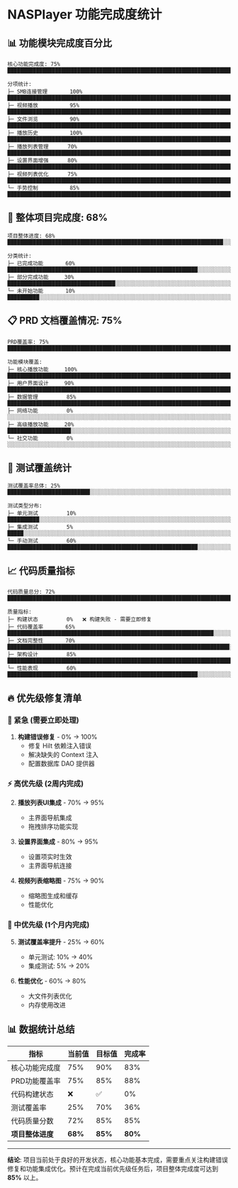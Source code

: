 # NASPlayer 功能完成度统计

## 📊 功能模块完成度百分比

```
核心功能完成度: 75% ████████████████████████████████████████████████████████████████████████████░░░░░░░░░░░░░░░░░░░░░░░░░

分项统计:
├─ SMB连接管理       100% ████████████████████████████████████████████████████████████████████████████████████████████████████
├─ 视频播放          95%  ███████████████████████████████████████████████████████████████████████████████████████████████████░░░░░
├─ 文件浏览          90%  ██████████████████████████████████████████████████████████████████████████████████████████████████░░░░░░░░░░
├─ 播放历史          100% ████████████████████████████████████████████████████████████████████████████████████████████████████
├─ 播放列表管理      70%  ██████████████████████████████████████████████████████████████████████████░░░░░░░░░░░░░░░░░░░░░░░░░░░░░░░░
├─ 设置界面增强      80%  ████████████████████████████████████████████████████████████████████████████████████░░░░░░░░░░░░░░░░░░░░
├─ 视频列表优化      75%  ███████████████████████████████████████████████████████████████████████████████░░░░░░░░░░░░░░░░░░░░░░░░░░░
└─ 手势控制          85%  █████████████████████████████████████████████████████████████████████████████████████████░░░░░░░░░░░░░░░
```

## 🎯 整体项目完成度: **68%**

```
项目整体进度: 68% ████████████████████████████████████████████████████████████████████░░░░░░░░░░░░░░░░░░░░░░░░░░░░░░░░

分类统计:
├─ 已完成功能       60%  ████████████████████████████████████████████████████████████░░░░░░░░░░░░░░░░░░░░░░░░░░░░░░░░░░░░░░░░
├─ 部分完成功能     30%  ██████████████████████████████████░░░░░░░░░░░░░░░░░░░░░░░░░░░░░░░░░░░░░░░░░░░░░░░░░░░░░░░░░░░░░░░░
└─ 未开始功能       10%  ██████████░░░░░░░░░░░░░░░░░░░░░░░░░░░░░░░░░░░░░░░░░░░░░░░░░░░░░░░░░░░░░░░░░░░░░░░░░░░░░░░░░░░░░░
```

## 📋 PRD 文档覆盖情况: **75%**

```
PRD覆盖率: 75% ████████████████████████████████████████████████████████████████████████████░░░░░░░░░░░░░░░░░░░░░░░░░░

功能模块覆盖:
├─ 核心播放功能     100% ████████████████████████████████████████████████████████████████████████████████████████████████████
├─ 用户界面设计     90%  ██████████████████████████████████████████████████████████████████████████████████████████████████░░░░░░░░░░
├─ 数据管理         85%  █████████████████████████████████████████████████████████████████████████████████████████░░░░░░░░░░░░░░░
├─ 网络功能         0%   ░░░░░░░░░░░░░░░░░░░░░░░░░░░░░░░░░░░░░░░░░░░░░░░░░░░░░░░░░░░░░░░░░░░░░░░░░░░░░░░░░░░░░░░░░░░░░░░░░░░░
├─ 高级播放功能     20%  ████████████████████░░░░░░░░░░░░░░░░░░░░░░░░░░░░░░░░░░░░░░░░░░░░░░░░░░░░░░░░░░░░░░░░░░░░░░░░░░░░░░
└─ 社交功能         0%   ░░░░░░░░░░░░░░░░░░░░░░░░░░░░░░░░░░░░░░░░░░░░░░░░░░░░░░░░░░░░░░░░░░░░░░░░░░░░░░░░░░░░░░░░░░░░░░░░░░░░
```

## 🧪 测试覆盖统计

```
测试覆盖率总体: 25% ██████████████████████████░░░░░░░░░░░░░░░░░░░░░░░░░░░░░░░░░░░░░░░░░░░░░░░░░░░░░░░░░░░░░░░░░░░░░░░░░░

测试类型分布:
├─ 单元测试         10%  ██████████░░░░░░░░░░░░░░░░░░░░░░░░░░░░░░░░░░░░░░░░░░░░░░░░░░░░░░░░░░░░░░░░░░░░░░░░░░░░░░░░░░░░░░
├─ 集成测试         5%   █████░░░░░░░░░░░░░░░░░░░░░░░░░░░░░░░░░░░░░░░░░░░░░░░░░░░░░░░░░░░░░░░░░░░░░░░░░░░░░░░░░░░░░░░░░░░
└─ 手动测试         60%  ████████████████████████████████████████████████████████████░░░░░░░░░░░░░░░░░░░░░░░░░░░░░░░░░░░░░░░░
```

## 📈 代码质量指标

```
代码质量总分: 72% ████████████████████████████████████████████████████████████████████████░░░░░░░░░░░░░░░░░░░░░░░░░░░░

质量指标:
├─ 构建状态         0%   ❌ 构建失败 - 需要立即修复
├─ 代码覆盖率       65%  █████████████████████████████████████████████████████████████████░░░░░░░░░░░░░░░░░░░░░░░░░░░░░░░░░░░
├─ 文档完整性       70%  ██████████████████████████████████████████████████████████████████████░░░░░░░░░░░░░░░░░░░░░░░░░░░░░░
├─ 架构设计         85%  █████████████████████████████████████████████████████████████████████████████████████░░░░░░░░░░░░░░░
└─ 性能表现         60%  ████████████████████████████████████████████████████████████░░░░░░░░░░░░░░░░░░░░░░░░░░░░░░░░░░░░░░░░
```

## 🔥 优先级修复清单

### 🚨 紧急 (需要立即处理)
1. **构建错误修复** - 0% → 100%
   - 修复 Hilt 依赖注入错误
   - 解决缺失的 Context 注入
   - 配置数据库 DAO 提供器

### ⚡ 高优先级 (2周内完成)
2. **播放列表UI集成** - 70% → 95%
   - 主界面导航集成
   - 拖拽排序功能实现

3. **设置界面集成** - 80% → 95%
   - 设置项实时生效
   - 主界面导航连接

4. **视频列表缩略图** - 75% → 90%
   - 缩略图生成和缓存
   - 性能优化

### 🔸 中优先级 (1个月内完成)
5. **测试覆盖率提升** - 25% → 60%
   - 单元测试: 10% → 40%
   - 集成测试: 5% → 20%

6. **性能优化** - 60% → 80%
   - 大文件列表优化
   - 内存使用改进

## 📊 数据统计总结

| 指标 | 当前值 | 目标值 | 完成率 |
|------|--------|--------|--------|
| 核心功能完成度 | 75% | 90% | 83% |
| PRD功能覆盖率 | 75% | 85% | 88% |
| 代码构建状态 | ❌ | ✅ | 0% |
| 测试覆盖率 | 25% | 70% | 36% |
| 代码质量分数 | 72% | 85% | 85% |
| **项目整体进度** | **68%** | **85%** | **80%** |

---

**结论**: 项目当前处于良好的开发状态，核心功能基本完成，需要重点关注构建错误修复和功能集成优化。预计在完成当前优先级任务后，项目整体完成度可达到 **85%** 以上。